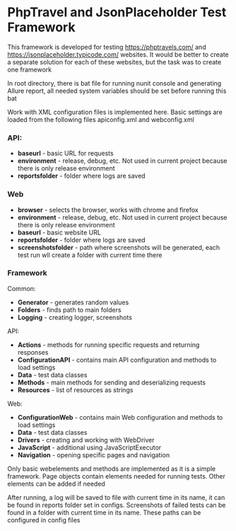 # PhpTravel and JsonPlaceholder Test Framework

This framework is developed for testing https://phptravels.com/ and https://jsonplaceholder.typicode.com/ websites. It would be better to create a separate solution for each of these websites, but the task was to create one framework

In root directory, there is bat file for running nunit console and generating Allure report, all needed system variables should be set before running this bat

Work with XML configuration files is implemented here. Basic settings are loaded from the following files apiconfig.xml and webconfig.xml
### API:
  - **baseurl** - basic URL for requests
  - **environment** - release, debug, etc. Not used in current project because there is only release environment
  - **reportsfolder** - folder where logs are saved

### Web
  - **browser** - selects the browser, works with chrome and firefox
  - **environment** - release, debug, etc. Not used in current project because there is only release environment
  - **baseurl** - basic website URL
  - **reportsfolder** - folder where logs are saved
  - **screenshotsfolder** - path where screenshots will be generated, each test run wll create a folder with current time there

### Framework
Common:
  - **Generator** - generates random values
  - **Folders** - finds path to main folders
  - **Logging** - creating logger, screenshots

API:
  - **Actions** - methods for running specific requests and returning responses
  - **ConfigurationAPI** - contains main API configuration and methods to load settings
  - **Data** - test data classes
  - **Methods** - main methods for sending and deserializing requests
  - **Resources** - list of resources as strings

Web:
  - **ConfigurationWeb** - contains main Web configuration and methods to load settings
  - **Data** - test data classes
  - **Drivers** - creating and working with WebDriver
  - **JavaScript** - additional using JavaScriptExecutor
  - **Navigation** - opening specific pages and navigation
  
Only basic webelements and methods are implemented as it is a simple framework. Page objects contain elements needed for running tests. Other elements can be added if needed

After running, a log will be saved to file with current time in its name, it can be found in reports folder set in configs. Screenshots of failed tests can be found in a folder with current time in its name. These paths can be configured in config files